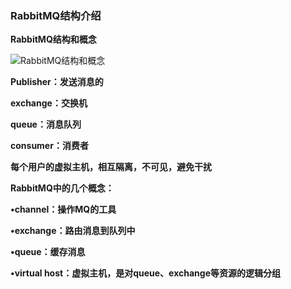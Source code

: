### RabbitMQ结构介绍

**RabbitMQ结构和概念**

![RabbitMQ结构和概念](E:\笔记整理\微服务技术\图解\RabbitMQ结构和概念.png)



**Publisher：发送消息的**

**exchange：交换机**

**queue：消息队列**

**consumer：消费者**

**每个用户的虚拟主机，相互隔离，不可见，避免干扰**



**RabbitMQ中的几个概念：**

**•channel：操作MQ的工具**

**•exchange：路由消息到队列中**

**•queue：缓存消息**

**•virtual host：虚拟主机，是对queue、exchange等资源的逻辑分组**